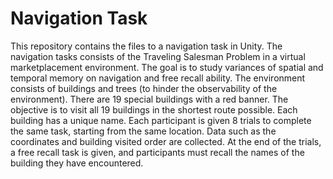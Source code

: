 # Navigation Task 

This repository contains the files to a navigation task in Unity. The navigation tasks consists of the Traveling Salesman Problem in a virtual marketplacement environment. The goal is to study variances of spatial and temporal memory on navigation and free recall ability. 
The environment consists of buildings and trees (to hinder the observability of the environment). There are 19 special buildings with a red banner. The objective is to visit all 19 buildings in the shortest route possible. Each building has a unique name. 
Each participant is given 8 trials to complete the same task, starting from the same location. Data such as the coordinates and building visited order are collected. At the end of the trials, a free recall task is given, and participants must recall the names of the building they have encountered. 
